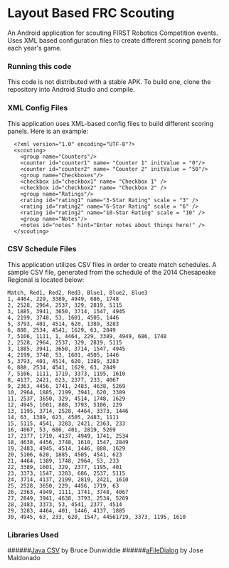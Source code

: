 # Layout Based FRC Scouting
An Android application for scouting FIRST Robotics Competition events. Uses XML based configuration files to create 
different scoring panels for each year's game.

### Running this code
This code is not distributed with a stable APK. To build one, clone the repository into Android Studio and compile.

### XML Config Files
This application uses XML-based config files to build different scoring panels. Here is an example:
```
  <?xml version="1.0" encoding="UTF-8"?>
  <scouting>
    <group name="Counters"/>
    <counter id="counter1" name= "Counter 1" initValue = "0"/>
    <counter id="counter2" name= "Counter 2" initValue = "50"/>
    <group name="Checkboxes"/>
    <checkbox id="checkbox1" name= "Checkbox 1" />
    <checkbox id="checkbox2" name= "Checkbox 2" />
    <group name="Ratings"/>
    <rating id="rating1" name="3-Star Rating" scale = "3" />
    <rating id="rating2" name="6-Star Rating" scale = "6" />
    <rating id="rating2" name="10-Star Rating" scale = "10" />
    <group name="Notes"/>
    <notes id="notes" hint="Enter notes about things here!" />
  </scouting>
```

### CSV Schedule Files
This application utilizes CSV files in order to create match schedules. A sample CSV file, generated from the 
schedule of the 2014 Chesapeake Regional is located below:
```
Match, Red1, Red2, Red3, Blue1, Blue2, Blue3
1, 4464, 229, 3389, 4949, 686, 1748
2, 2528, 2964, 2537, 329, 2819, 5115
3, 1885, 3941, 3650, 3714, 1547, 4945
4, 2199, 3748, 53, 1601, 4505, 1446
5, 3793, 401, 4514, 620, 1389, 3283
6, 888, 2534, 4541, 1629, 63, 2849
7, 5106, 1111, 1, 4464, 229, 3389, 4949, 686, 1748
2, 2528, 2964, 2537, 329, 2819, 5115
3, 1885, 3941, 3650, 3714, 1547, 4945
4, 2199, 3748, 53, 1601, 4505, 1446
5, 3793, 401, 4514, 620, 1389, 3283
6, 888, 2534, 4541, 1629, 63, 2849
7, 5106, 1111, 1719, 3373, 1195, 1610
8, 4137, 2421, 623, 2377, 233, 4067
9, 2363, 4456, 1741, 2483, 4638, 5269
10, 2964, 1885, 2199, 3941, 620, 3389
11, 2537, 3650, 329, 4514, 1748, 1629
12, 4945, 1601, 888, 3793, 5106, 229
13, 1195, 3714, 2528, 4464, 3373, 1446
14, 63, 1389, 623, 4505, 2483, 1111
15, 5115, 4541, 3283, 2421, 2363, 233
16, 4067, 53, 686, 401, 2819, 5269
17, 2377, 1719, 4137, 4949, 1741, 2534
18, 4638, 4456, 3748, 1610, 1547, 2849
19, 2483, 4945, 4514, 1446, 888, 1629
20, 5106, 620, 1885, 4505, 4541, 623
21, 4464, 1389, 1748, 2964, 53, 233
22, 3389, 1601, 329, 2377, 1195, 401
23, 3373, 1547, 3283, 686, 2537, 5115
24, 3714, 4137, 2199, 2819, 2421, 1610
25, 2528, 3650, 229, 4456, 1719, 63
26, 2363, 4949, 1111, 1741, 3748, 4067
27, 2849, 3941, 4638, 3793, 2534, 5269
28, 2483, 3373, 53, 4541, 2377, 4514
29, 3283, 4464, 401, 1446, 4137, 1885
30, 4945, 63, 233, 620, 1547, 44561719, 3373, 1195, 1610
```

### Libraries Used
######[Java CSV](http://www.csvreader.com/java_csv.php) by Bruce Dunwiddie
######[aFileDialog](https://code.google.com/p/afiledialog/) by Jose Maldonado
